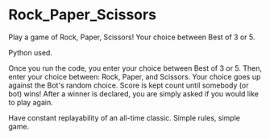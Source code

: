 # Rock_Paper_Scissors

Play a game of Rock, Paper, Scissors! Your choice between Best of 3 or 5.

Python used.

Once you run the code, you enter your choice between Best of 3 or 5.
Then, enter your choice between: Rock, Paper, and Scissors.
Your choice goes up against the Bot's random choice.
Score is kept count until somebody (or bot) wins!
After a winner is declared, you are simply asked if you would like to play again.

Have constant replayability of an all-time classic. Simple rules, simple game.
